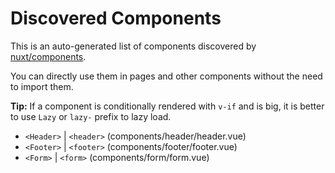 # Discovered Components

This is an auto-generated list of components discovered by [nuxt/components](https://github.com/nuxt/components).

You can directly use them in pages and other components without the need to import them.

**Tip:** If a component is conditionally rendered with `v-if` and is big, it is better to use `Lazy` or `lazy-` prefix to lazy load.

- `<Header>` | `<header>` (components/header/header.vue)
- `<Footer>` | `<footer>` (components/footer/footer.vue)
- `<Form>` | `<form>` (components/form/form.vue)
